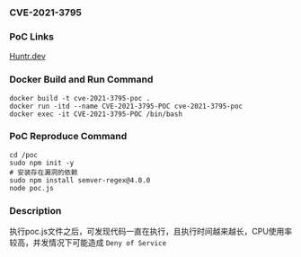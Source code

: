 ### CVE-2021-3795

### PoC Links 
[Huntr.dev](https://huntr.dev/bounties/006624e3-35ac-448f-aab9-7b5183f30e28/)

### Docker Build and Run Command
```shell
docker build -t cve-2021-3795-poc . 
docker run -itd --name CVE-2021-3795-POC cve-2021-3795-poc 
docker exec -it CVE-2021-3795-POC /bin/bash
```

### PoC Reproduce Command
```shell
cd /poc
sudo npm init -y
# 安装存在漏洞的依赖
sudo npm install semver-regex@4.0.0
node poc.js
```

### Description
执行poc.js文件之后，可发现代码一直在执行，且执行时间越来越长，CPU使用率较高，并发情况下可能造成 `Deny of Service`



